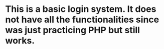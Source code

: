 # This is a basic login system. It does not have all the functionalities since was just practicing PHP but still works.
